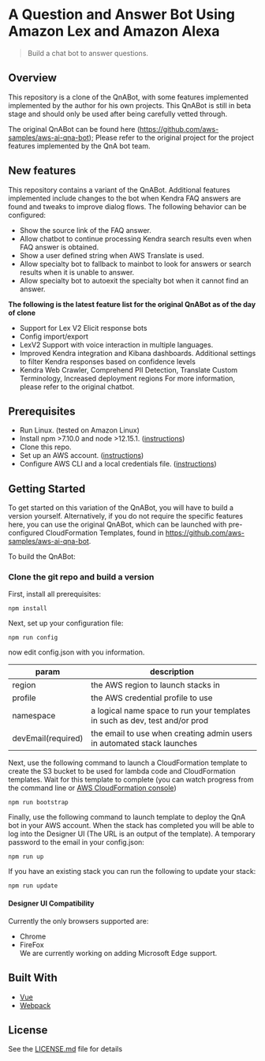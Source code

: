 # A Question and Answer Bot Using Amazon Lex and Amazon Alexa

> Build a chat bot to answer questions.

## Overview

This repository is a clone of the QnABot, with some features implemented implemented by the author for his own projects. This QnABot is still in beta stage and should only be used after being carefully vetted through.

The original QnABot can be found here (https://github.com/aws-samples/aws-ai-qna-bot); Please refer to the original project for the project features implemented by the QnA bot team. 

## New features
This repository contains a variant of the QnABot. Additional features implemented include changes to the bot when Kendra FAQ answers are found and tweaks to improve dialog flows. The following behavior can be configured:
- Show the source link of the FAQ answer.
- Allow chatbot to continue processing Kendra search results even when FAQ answer is obtained.
- Show a user defined string when AWS Translate is used.
- Allow specialty bot to fallback to mainbot to look for answers or search results when it is unable to answer.
- Allow specialty bot to autoexit the specialty bot when it cannot find an answer.

**The following is the latest feature list for the original QnABot as of the day of clone** 
- Support for Lex V2 Elicit response bots
- Config import/export
- LexV2 Support with voice interaction in multiple languages.
- Improved Kendra integration and Kibana dashboards. Additional settings to filter Kendra responses based on confidence levels
- Kendra Web Crawler, Comprehend PII Detection, Translate Custom Terminology, Increased deployment regions
For more information, please refer to the original chatbot.

## Prerequisites

- Run Linux. (tested on Amazon Linux)
- Install npm >7.10.0 and node >12.15.1. ([instructions](https://nodejs.org/en/download/))
- Clone this repo.
- Set up an AWS account. ([instructions](https://AWS.amazon.com/free/?sc_channel=PS&sc_campaign=acquisition_US&sc_publisher=google&sc_medium=cloud_computing_b&sc_content=AWS_account_bmm_control_q32016&sc_detail=%2BAWS%20%2Baccount&sc_category=cloud_computing&sc_segment=102882724242&sc_matchtype=b&sc_country=US&s_kwcid=AL!4422!3!102882724242!b!!g!!%2BAWS%20%2Baccount&ef_id=WS3s1AAAAJur-Oj2:20170825145941:s))
- Configure AWS CLI and a local credentials file. ([instructions](http://docs.AWS.amazon.com/cli/latest/userguide/cli-chap-welcome.html))  

## Getting Started

To get started on this variation of the QnABot, you will have to build a version yourself. Alternatively, if you do not require the specific features here, you can use the original QnABot, which can be launched with pre-configured CloudFormation Templates, found in https://github.com/aws-samples/aws-ai-qna-bot. 

To build the QnABot:

### Clone the git repo and build a version

First, install all prerequisites:

```shell
npm install 
```

Next, set up your configuration file:

```shell
npm run config
```

now edit config.json with you information.

| param | description |
|-------|-------------|
|region | the AWS region to launch stacks in |
|profile| the AWS credential profile to use |
|namespace| a logical name space to run your templates in such as dev, test and/or prod |
|devEmail(required) | the email to use when creating admin users in automated stack launches |

Next, use the following command to launch a CloudFormation template to create the S3 bucket to be used for lambda code and CloudFormation templates. Wait for this template to complete (you can watch progress from the command line or [AWS CloudFormation console](https://console.AWS.amazon.com/cloudformation/home))  

```shell
npm run bootstrap
```

Finally, use the following command to launch template to deploy the QnA bot in your AWS account. When the stack has completed you will be able to log into the Designer UI (The URL is an output of the template). A temporary password to the email in your config.json:

```shell
npm run up
```

If you have an existing stack you can run the following to update your stack:

```shell
npm run update
```

#### Designer UI Compatibility

Currently the only browsers supported are:  

- Chrome  
- FireFox  
We are currently working on adding Microsoft Edge support.  

## Built With

- [Vue](https://vuejs.org/)
- [Webpack](https://webpack.github.io/)

## License

See the [LICENSE.md](LICENSE.md) file for details

